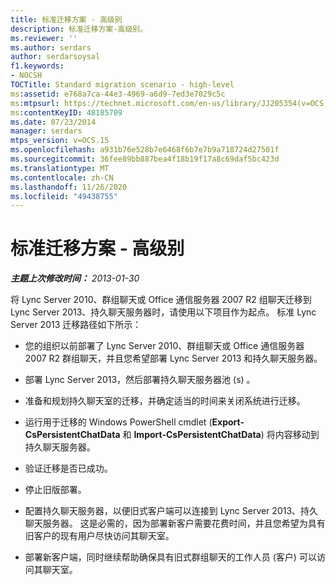 ```yaml
---
title: 标准迁移方案 - 高级别
description: 标准迁移方案-高级别。
ms.reviewer: ''
ms.author: serdars
author: serdarsoysal
f1.keywords:
- NOCSH
TOCTitle: Standard migration scenario - high-level
ms:assetid: e768a7ca-44e3-4969-a6d9-7ed3e7029c5c
ms:mtpsurl: https://technet.microsoft.com/en-us/library/JJ205354(v=OCS.15)
ms:contentKeyID: 48185709
ms.date: 07/23/2014
manager: serdars
mtps_version: v=OCS.15
ms.openlocfilehash: a931b76e528b7e6468f6b7e7b9a718724d27501f
ms.sourcegitcommit: 36fee89bb887bea4f18b19f17a8c69daf5bc423d
ms.translationtype: MT
ms.contentlocale: zh-CN
ms.lasthandoff: 11/26/2020
ms.locfileid: "49438755"
---
```

# <a name="standard-migration-scenario---high-level"></a>标准迁移方案 - 高级别

<div data-xmlns="http://www.w3.org/1999/xhtml">

<div class="topic" data-xmlns="http://www.w3.org/1999/xhtml" data-msxsl="urn:schemas-microsoft-com:xslt" data-cs="https://msdn.microsoft.com/">

<div data-asp="https://msdn2.microsoft.com/asp">



</div>

<div id="mainSection">

<div id="mainBody">

<span> </span>

_**主题上次修改时间：** 2013-01-30_

将 Lync Server 2010、群组聊天或 Office 通信服务器 2007 R2 组聊天迁移到 Lync Server 2013、持久聊天服务器时，请使用以下项目作为起点。 标准 Lync Server 2013 迁移路径如下所示：

  - 您的组织以前部署了 Lync Server 2010、群组聊天或 Office 通信服务器 2007 R2 群组聊天，并且您希望部署 Lync Server 2013 和持久聊天服务器。

  - 部署 Lync Server 2013，然后部署持久聊天服务器池 (s) 。

  - 准备和规划持久聊天室的迁移，并确定适当的时间来关闭系统进行迁移。

  - 运行用于迁移的 Windows PowerShell cmdlet (**Export-CsPersistentChatData** 和 **Import-CsPersistentChatData**) 将内容移动到持久聊天服务器。

  - 验证迁移是否已成功。

  - 停止旧版部署。

  - 配置持久聊天服务器，以便旧式客户端可以连接到 Lync Server 2013、持久聊天服务器。 这是必需的，因为部署新客户需要花费时间，并且您希望为具有旧客户的现有用户尽快访问其聊天室。

  - 部署新客户端，同时继续帮助确保具有旧式群组聊天的工作人员 (客户) 可以访问其聊天室。

</div>

<span> </span>

</div>

</div>

</div>

